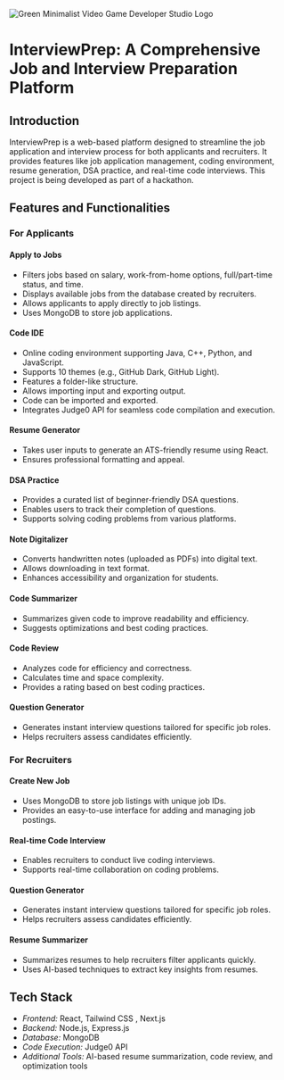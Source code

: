 ![Green Minimalist Video Game Developer Studio Logo](https://github.com/user-attachments/assets/06b710ff-967e-4a50-adc7-9a5b27a4bb84)
# InterviewPrep: A Comprehensive Job and Interview Preparation Platform

## Introduction
InterviewPrep is a web-based platform designed to streamline the job application and interview process for both applicants and recruiters. It provides features like job application management, coding environment, resume generation, DSA practice, and real-time code interviews. This project is being developed as part of a hackathon.

## Features and Functionalities

### For Applicants

#### Apply to Jobs
- Filters jobs based on salary, work-from-home options, full/part-time status, and time.
- Displays available jobs from the database created by recruiters.
- Allows applicants to apply directly to job listings.
- Uses MongoDB to store job applications.

#### Code IDE
- Online coding environment supporting Java, C++, Python, and JavaScript.
- Supports 10 themes (e.g., GitHub Dark, GitHub Light).
- Features a folder-like structure.
- Allows importing input and exporting output.
- Code can be imported and exported.
- Integrates Judge0 API for seamless code compilation and execution.

#### Resume Generator
- Takes user inputs to generate an ATS-friendly resume using React.
- Ensures professional formatting and appeal.

#### DSA Practice
- Provides a curated list of beginner-friendly DSA questions.
- Enables users to track their completion of questions.
- Supports solving coding problems from various platforms.

#### Note Digitalizer
- Converts handwritten notes (uploaded as PDFs) into digital text.
- Allows downloading in text format.
- Enhances accessibility and organization for students.

#### Code Summarizer
- Summarizes given code to improve readability and efficiency.
- Suggests optimizations and best coding practices.

#### Code Review
- Analyzes code for efficiency and correctness.
- Calculates time and space complexity.
- Provides a rating based on best coding practices.

#### Question Generator
- Generates instant interview questions tailored for specific job roles.
- Helps recruiters assess candidates efficiently.

### For Recruiters

#### Create New Job
- Uses MongoDB to store job listings with unique job IDs.
- Provides an easy-to-use interface for adding and managing job postings.

#### Real-time Code Interview
- Enables recruiters to conduct live coding interviews.
- Supports real-time collaboration on coding problems.

#### Question Generator
- Generates instant interview questions tailored for specific job roles.
- Helps recruiters assess candidates efficiently.

#### Resume Summarizer
- Summarizes resumes to help recruiters filter applicants quickly.
- Uses AI-based techniques to extract key insights from resumes.

## Tech Stack
- *Frontend:* React, Tailwind CSS , Next.js
- *Backend:* Node.js, Express.js
- *Database:* MongoDB
- *Code Execution:* Judge0 API
- *Additional Tools:* AI-based resume summarization, code review, and optimization tools

